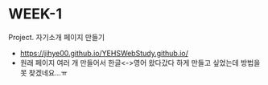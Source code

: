 # WEEK-1

Project. 자기소개 페이지 만들기
  - https://jihye00.github.io/YEHSWebStudy.github.io/
  - 원래 페이지 여러 개 만들어서 한글<->영어 왔다갔다 하게 만들고 싶었는데 방법을 못 찾겠네요...ㅠ
